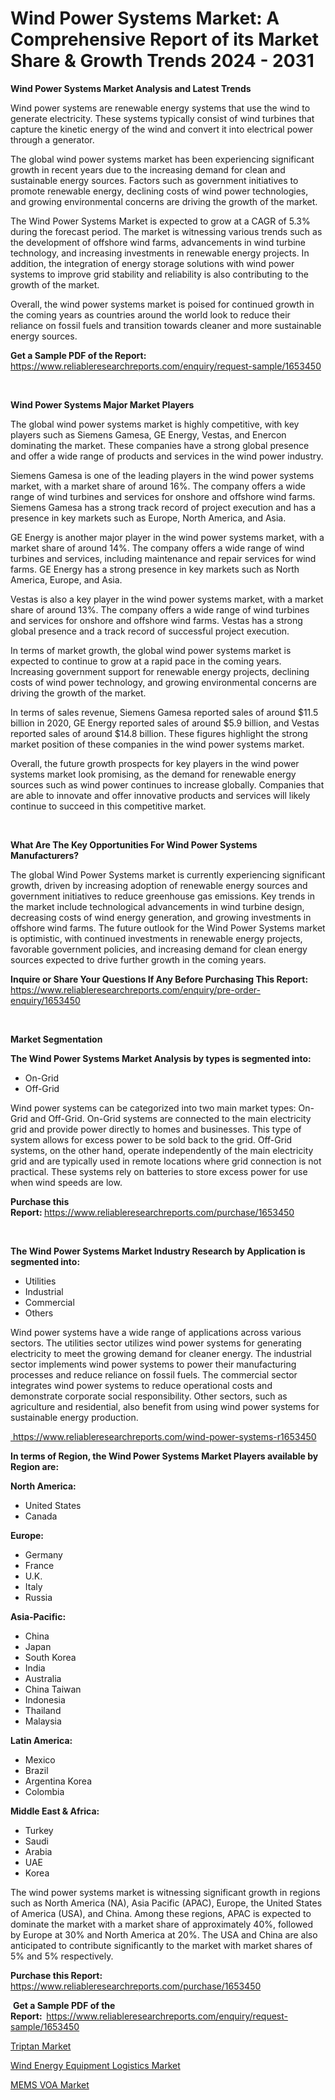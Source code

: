 <p><h1>Wind Power Systems Market: A Comprehensive Report of its Market Share & Growth Trends 2024 - 2031</h1></p><p><strong>Wind Power Systems Market Analysis and Latest Trends</strong></p>
<p><p>Wind power systems are renewable energy systems that use the wind to generate electricity. These systems typically consist of wind turbines that capture the kinetic energy of the wind and convert it into electrical power through a generator.</p><p>The global wind power systems market has been experiencing significant growth in recent years due to the increasing demand for clean and sustainable energy sources. Factors such as government initiatives to promote renewable energy, declining costs of wind power technologies, and growing environmental concerns are driving the growth of the market.</p><p>The Wind Power Systems Market is expected to grow at a CAGR of 5.3% during the forecast period. The market is witnessing various trends such as the development of offshore wind farms, advancements in wind turbine technology, and increasing investments in renewable energy projects. In addition, the integration of energy storage solutions with wind power systems to improve grid stability and reliability is also contributing to the growth of the market.</p><p>Overall, the wind power systems market is poised for continued growth in the coming years as countries around the world look to reduce their reliance on fossil fuels and transition towards cleaner and more sustainable energy sources.</p></p>
<p><strong>Get a Sample PDF of the Report:&nbsp;</strong> <a href="https://www.reliableresearchreports.com/enquiry/request-sample/1653450">https://www.reliableresearchreports.com/enquiry/request-sample/1653450</a></p>
<p>&nbsp;</p>
<p><strong>Wind Power Systems Major Market Players</strong></p>
<p><p>The global wind power systems market is highly competitive, with key players such as Siemens Gamesa, GE Energy, Vestas, and Enercon dominating the market. These companies have a strong global presence and offer a wide range of products and services in the wind power industry.</p><p>Siemens Gamesa is one of the leading players in the wind power systems market, with a market share of around 16%. The company offers a wide range of wind turbines and services for onshore and offshore wind farms. Siemens Gamesa has a strong track record of project execution and has a presence in key markets such as Europe, North America, and Asia.</p><p>GE Energy is another major player in the wind power systems market, with a market share of around 14%. The company offers a wide range of wind turbines and services, including maintenance and repair services for wind farms. GE Energy has a strong presence in key markets such as North America, Europe, and Asia.</p><p>Vestas is also a key player in the wind power systems market, with a market share of around 13%. The company offers a wide range of wind turbines and services for onshore and offshore wind farms. Vestas has a strong global presence and a track record of successful project execution.</p><p>In terms of market growth, the global wind power systems market is expected to continue to grow at a rapid pace in the coming years. Increasing government support for renewable energy projects, declining costs of wind power technology, and growing environmental concerns are driving the growth of the market.</p><p>In terms of sales revenue, Siemens Gamesa reported sales of around $11.5 billion in 2020, GE Energy reported sales of around $5.9 billion, and Vestas reported sales of around $14.8 billion. These figures highlight the strong market position of these companies in the wind power systems market. </p><p>Overall, the future growth prospects for key players in the wind power systems market look promising, as the demand for renewable energy sources such as wind power continues to increase globally. Companies that are able to innovate and offer innovative products and services will likely continue to succeed in this competitive market.</p></p>
<p>&nbsp;</p>
<p><strong>What Are The Key Opportunities For Wind Power Systems Manufacturers?</strong></p>
<p><p>The global Wind Power Systems market is currently experiencing significant growth, driven by increasing adoption of renewable energy sources and government initiatives to reduce greenhouse gas emissions. Key trends in the market include technological advancements in wind turbine design, decreasing costs of wind energy generation, and growing investments in offshore wind farms. The future outlook for the Wind Power Systems market is optimistic, with continued investments in renewable energy projects, favorable government policies, and increasing demand for clean energy sources expected to drive further growth in the coming years.</p></p>
<p><strong>Inquire or Share Your Questions If Any Before Purchasing This Report:</strong> <a href="https://www.reliableresearchreports.com/enquiry/pre-order-enquiry/1653450">https://www.reliableresearchreports.com/enquiry/pre-order-enquiry/1653450</a></p>
<p>&nbsp;</p>
<p><strong>Market Segmentation</strong></p>
<p><strong>The Wind Power Systems Market Analysis by types is segmented into:</strong></p>
<p><ul><li>On-Grid</li><li>Off-Grid</li></ul></p>
<p><p>Wind power systems can be categorized into two main market types: On-Grid and Off-Grid. On-Grid systems are connected to the main electricity grid and provide power directly to homes and businesses. This type of system allows for excess power to be sold back to the grid. Off-Grid systems, on the other hand, operate independently of the main electricity grid and are typically used in remote locations where grid connection is not practical. These systems rely on batteries to store excess power for use when wind speeds are low.</p></p>
<p><strong>Purchase this Report:&nbsp;</strong><a href="https://www.reliableresearchreports.com/purchase/1653450">https://www.reliableresearchreports.com/purchase/1653450</a></p>
<p>&nbsp;</p>
<p><strong>The Wind Power Systems Market Industry Research by Application is segmented into:</strong></p>
<p><ul><li>Utilities</li><li>Industrial</li><li>Commercial</li><li>Others</li></ul></p>
<p><p>Wind power systems have a wide range of applications across various sectors. The utilities sector utilizes wind power systems for generating electricity to meet the growing demand for cleaner energy. The industrial sector implements wind power systems to power their manufacturing processes and reduce reliance on fossil fuels. The commercial sector integrates wind power systems to reduce operational costs and demonstrate corporate social responsibility. Other sectors, such as agriculture and residential, also benefit from using wind power systems for sustainable energy production.</p></p>
<p><a href="https://www.reliableresearchreports.com/wind-power-systems-r1653450">&nbsp;https://www.reliableresearchreports.com/wind-power-systems-r1653450</a></p>
<p><strong>In terms of Region, the Wind Power Systems Market Players available by Region are:</strong></p>
<p>
    <p> <strong> North America: </strong>
        <ul>
            <li>United States</li>
            <li>Canada</li>
        </ul>
        </p> 
    <p> <strong> Europe: </strong>
        <ul>
            <li>Germany</li>
            <li>France</li>
            <li>U.K.</li>
            <li>Italy</li>
            <li>Russia</li>
        </ul>
        </p> 
    <p> <strong> Asia-Pacific: </strong>
        <ul>
            <li>China</li>
            <li>Japan</li>
            <li>South Korea</li>
            <li>India</li>
            <li>Australia</li>
            <li>China Taiwan</li>
            <li>Indonesia</li>
            <li>Thailand</li>
            <li>Malaysia</li>
        </ul>
        </p> 
    <p> <strong> Latin America: </strong>
        <ul>
            <li>Mexico</li>
            <li>Brazil</li>
            <li>Argentina Korea</li>
            <li>Colombia</li>
        </ul>
        </p> 
    <p> <strong> Middle East & Africa: </strong>
        <ul>
            <li>Turkey</li>
            <li>Saudi</li>
            <li>Arabia</li>
            <li>UAE</li>
            <li>Korea</li>
        </ul>
    </p>
    </p>
<p><p>The wind power systems market is witnessing significant growth in regions such as North America (NA), Asia Pacific (APAC), Europe, the United States of America (USA), and China. Among these regions, APAC is expected to dominate the market with a market share of approximately 40%, followed by Europe at 30% and North America at 20%. The USA and China are also anticipated to contribute significantly to the market with market shares of 5% and 5% respectively.</p></p>
<p><strong>Purchase this Report: </strong><a href="https://www.reliableresearchreports.com/purchase/1653450">https://www.reliableresearchreports.com/purchase/1653450</a></p>
<p>&nbsp;<strong>Get a Sample PDF of the Report:&nbsp;&nbsp;</strong><a href="https://www.reliableresearchreports.com/enquiry/request-sample/1653450">https://www.reliableresearchreports.com/enquiry/request-sample/1653450</a></p>
<p><strong></strong></p>
<p><p><a href="https://www.linkedin.com/pulse/triptan-market-comprehensive-assessment-type-application-9lioc">Triptan Market</a></p><p><a href="https://github.com/susanjprice2023/Market-Research-Report-List-1/blob/main/wind-energy-equipment-logistics-market.md">Wind Energy Equipment Logistics Market</a></p><p><a href="https://www.linkedin.com/pulse/mems-voa-market-trends-analysis-forecasted-period-2024-2031-gdsjf">MEMS VOA Market</a></p></p>